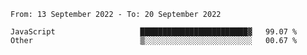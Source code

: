 <!--START_SECTION:waka-->

```text
From: 13 September 2022 - To: 20 September 2022

JavaScript                   ████████████████████████▓   99.07 %
Other                        ▒░░░░░░░░░░░░░░░░░░░░░░░░   00.67 %
```

<!--END_SECTION:waka-->
